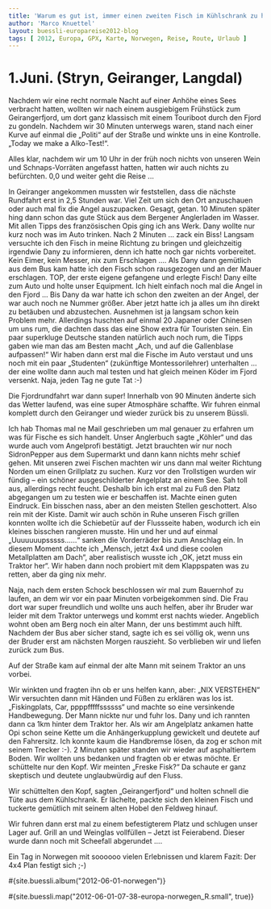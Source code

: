 ```yaml
---
title: 'Warum es gut ist, immer einen zweiten Fisch im Kühlschrank zu haben'
author: 'Marco Knuettel'
layout: buessli-europareise2012-blog
tags: [ 2012, Europa, GPX, Karte, Norwegen, Reise, Route, Urlaub ]
---
```

1.Juni. (Stryn, Geiranger, Langdal)
===================================

Nachdem wir eine recht normale Nacht auf einer Anhöhe eines Sees verbracht hatten, wollten wir nach einem 
ausgiebigem Frühstück zum Geirangerfjord, um dort ganz klassisch mit einem Touriboot durch den Fjord zu 
gondeln. Nachdem wir 30 Minuten unterwegs waren, stand nach einer Kurve auf einmal die „Politi“ auf der 
Straße und winkte uns in eine Kontrolle. „Today we make a Alko-Test!“.

Alles klar, nachdem wir um 10 Uhr in der früh noch nichts von unseren Wein und Schnaps-Vorräten angefasst 
hatten, hatten wir auch nichts zu befürchten. 0,0 und weiter geht die Reise ...

In Geiranger angekommen mussten wir feststellen, dass die nächste Rundfahrt erst in 2,5 Stunden war. Viel 
Zeit um sich den Ort anzuschauen oder auch mal fix die Angel auszupacken. Gesagt, getan. 10 Minuten später 
hing dann schon das gute Stück aus dem Bergener Anglerladen im Wasser. Mit allen Tipps des französischen 
Opis ging ich ans Werk. Dany wollte nur kurz noch was im Auto trinken. Nach 2 Minuten ... zack ein Biss! 
Langsam versuchte ich den Fisch in meine Richtung zu bringen und gleichzeitig irgendwie Dany zu informieren, 
denn ich hatte noch gar nichts vorbereitet. Kein Eimer, kein Messer, nix zum Erschlagen .... Als Dany dann 
gemütlich aus dem Bus kam hatte ich den Fisch schon rausgezogen und an der Mauer erschlagen. TOP, der erste 
eigene gefangene und erlegte Fisch! Dany eilte zum Auto und holte unser Equipment. Ich hielt einfach noch 
mal die Angel in den Fjord ... Bis Dany da war hatte ich schon den zweiten an der Angel, der war auch noch 
ne Nummer größer. Aber jetzt hatte ich ja alles um ihn direkt zu betäuben und abzustechen. Ausnehmen ist 
ja langsam schon kein Problem mehr. Allerdings huschten auf einmal 20 Japaner oder Chinesen um uns rum, 
die dachten dass das eine Show extra für Touristen sein. Ein paar superkluge Deutsche standen natürlich 
auch noch rum, die Tipps gaben wie man das am Besten macht „Ach, und auf die Gallenblase aufpassen!“ Wir 
haben dann erst mal die Fische im Auto verstaut und uns noch mit ein paar „Studenten“ (zukünftige 
Montessorilehrer) unterhalten ... der eine wollte dann auch mal testen und hat gleich meinen Köder 
im Fjord versenkt. Naja, jeden Tag ne gute Tat :-)

Die Fjordrundfahrt war dann super! Innerhalb von 90 Minuten änderte sich das Wetter laufend, was eine super 
Atmosphäre schaffte. Wir fuhren einmal komplett durch den Geiranger und wieder zurück bis zu unserem Büssli.

Ich hab Thomas mal ne Mail geschrieben um mal genauer zu erfahren um was für Fische es sich handelt. Unser 
Anglerbuch sagte „Köhler“ und das wurde auch vom Angelprofi bestätigt. Jetzt brauchten wir nur noch 
SidronPepper aus dem Supermarkt und dann kann nichts mehr schief gehen. Mit unseren zwei Fischen machten 
wir uns dann mal weiter Richtung Norden um einen Grillplatz zu suchen. Kurz vor den Trollstigen wurden wir 
fündig – ein schöner ausgeschilderter Angelplatz an einem See. Sah toll aus, allerdings recht feucht. Deshalb 
bin ich erst mal zu Fuß den Platz abgegangen um zu testen wie er beschaffen ist. Machte einen guten Eindruck. 
Ein bisschen nass, aber an den meisten Stellen geschottert. Also rein mit der Kiste. Damit wir auch schön in 
Ruhe unseren Fisch grillen konnten wollte ich die Schiebetür auf der Flussseite haben, wodurch ich ein kleines 
bisschen rangieren musste. Hin und her und auf einmal „Uuuuuuupsssss......“ sanken die Vorderräder bis zum 
Anschlag ein. In diesem Moment dachte ich „Mensch, jetzt 4x4 und diese coolen Metallplatten am Dach“, aber 
realistisch wusste ich „OK, jetzt muss ein Traktor her“. Wir haben dann noch probiert mit dem Klappspaten 
was zu retten, aber da ging nix mehr.

Naja, nach dem ersten Schock beschlossen wir mal zum Bauernhof zu laufen, an dem wir vor ein paar Minuten 
vorbeigekommen sind. Die Frau dort war super freundlich und wollte uns auch helfen, aber ihr Bruder war 
leider mit dem Traktor unterwegs und kommt erst nachts wieder. Angeblich wohnt oben am Berg noch ein alter 
Mann, der uns bestimmt auch hilft. Nachdem der Bus aber sicher stand, sagte ich es sei völlig ok, wenn uns 
der Bruder erst am nächsten Morgen rauszieht. So verblieben wir und liefen zurück zum Bus.

Auf der Straße kam auf einmal der alte Mann mit seinem Traktor an uns vorbei.

Wir winkten und fragten ihn ob er uns helfen kann, aber: „NIX VERSTEHEN“ Wir versuchten dann mit Händen und 
Füßen zu erklären was los ist. „Fiskingplats, Car, ppppfffffssssss“ und machte so eine versinkende Handbewegung. 
Der Mann nickte nur und fuhr los. Dany und ich rannten dann ca 1km hinter dem Traktor her. Als wir am Angelplatz 
ankamen hatte Opi schon seine Kette um die Anhängerkupplung gewickelt und deutete auf den Fahrersitz. Ich konnte 
kaum die Handbremse lösen, da zog er schon mit seinem Trecker :-). 2 Minuten später standen wir wieder auf 
asphaltiertem Boden. Wir wollten uns bedanken und fragten ob er etwas möchte. Er schüttelte nur den Kopf. 
Wir meinten „Freske Fisk?“ Da schaute er ganz skeptisch und deutete unglaubwürdig auf den Fluss.

Wir schüttelten den Kopf, sagten „Geirangerfjord“ und holten schnell die Tüte aus dem Kühlschrank. 
Er lächelte, packte sich den kleinen Fisch und tuckerte gemütlich mit seinem alten Hobel den Feldweg hinauf.

Wir fuhren dann erst mal zu einem befestigterem Platz und schlugen unser Lager auf. Grill an und Weinglas 
vollfüllen – Jetzt ist Feierabend. Dieser wurde dann noch mit Scheefall abgerundet ....

Ein Tag in Norwegen mit soooooo vielen Erlebnissen und klarem Fazit: Der 4x4 Plan festigt sich ;-)

#{site.buessli.album("2012-06-01-norwegen")}

#{site.buessli.map("2012-06-01-07-38-europa-norwegen_R.small", true)}

